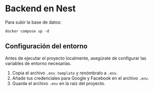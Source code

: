 # Backend en Nest
Para subir la base de datos:

```
docker compose up -d
```

## Configuración del entorno

Antes de ejecutar el proyecto localmente, asegúrate de configurar las variables de entorno necesarias.

1. Copia el archivo `.env.template` y renómbralo a `.env`.
2. Añade tus credenciales para Google y Facebook en el archivo `.env`.
3. Guarda el archivo `.env` en la raíz del proyecto.
